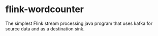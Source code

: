 # flink-wordcounter
The simplest Flink stream processing java program that uses kafka for source data and as a destination sink.
